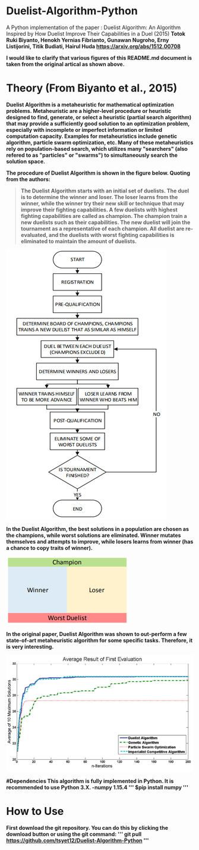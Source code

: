 # Duelist-Algorithm-Python
A Python implementation of the paper : 
Duelist Algorithm: An Algorithm Inspired by How Duelist Improve Their Capabilities in a Duel (2015) <b>
Totok Ruki Biyanto, Henokh Yernias Fibrianto, Gunawan Nugroho, Erny Listijorini, Titik Budiati, Hairul Huda <b>
https://arxiv.org/abs/1512.00708

I would like to clarify that various figures of this README.md document is taken from the original artical as shown above.


# Theory (From Biyanto et al., 2015)
Duelist Algorithm is a metaheuristic for mathematical optimization problems. Metaheuristic are a higher-level procedure or heuristic designed to find, generate, or select a heuristic (partial search algorithm) that may provide a sufficiently good solution to an optimization problem, especially with incomplete or imperfect information or limited computation capacity. Examples for metaheuristics include genetic algorithm, particle swarm optimization, etc. Many of these metaheuristics rely on population-based search, which utilizes many "searchers" (also refered to as "particles" or "swarms") to simultaneously search the solution space.

The procedure of Duelist Algorithm is shown in the figure below. Quoting from the authors:
>The Duelist Algorithm starts with an initial set of duelists. The duel is to determine the winner and loser. The loser learns from the winner, while the winner try their new skill or technique that may improve their fighting capabilities. A few duelists with highest fighting capabilities are called as champion. The champion train a new duelists such as their capabilities. The new duelist will join the tournament as a representative of each champion. All duelist are re-evaluated, and the duelists with worst fighting capabilities is eliminated to maintain the amount of duelists. 

![flowchart](images/flowchart.PNG)

In the Duelist Algorithm, the best solutions in a population are chosen as the champions, while worst solutions are eliminated. Winner mutates themselves and attempts to improve, while losers learns from winner (has a chance to copy traits of winner).

![champion selection and elimination](images/cham.PNG)

In the original paper, Duelist Algorithm was shown to out-perform a few state-of-art metaheuristic algorithm for some specific tasks. Therefore, it is very interesting.

![performance](images/performance.PNG)

#Dependencies
This algorithm is fully implemented in Python. It is recommended to use Python 3.X. <b>
-numpy 1.15.4
'''
$pip install numpy
'''


# How to Use
First download the git repository. You can do this by clicking the download button or using the git command:
'''
git pull https://github.com/tsyet12/Duelist-Algorithm-Python
'''



